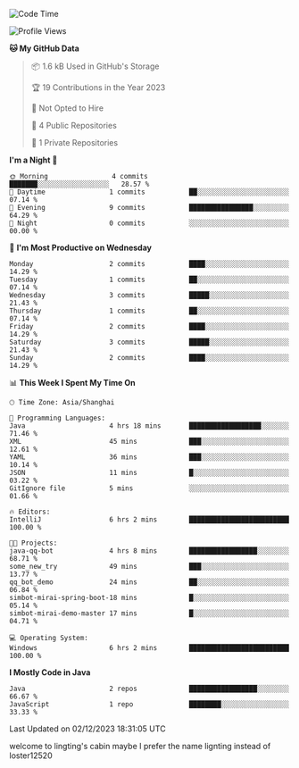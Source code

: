 <!--START_SECTION:waka-->
![Code Time](http://img.shields.io/badge/Code%20Time-6%20hrs%202%20mins-blue)

![Profile Views](http://img.shields.io/badge/Profile%20Views-23-blue)

**🐱 My GitHub Data** 

> 📦 1.6 kB Used in GitHub's Storage 
 > 
> 🏆 19 Contributions in the Year 2023
 > 
> 🚫 Not Opted to Hire
 > 
> 📜 4 Public Repositories 
 > 
> 🔑 1 Private Repositories 
 > 
**I'm a Night 🦉** 

```text
🌞 Morning                4 commits           ███████░░░░░░░░░░░░░░░░░░   28.57 % 
🌆 Daytime                1 commits           ██░░░░░░░░░░░░░░░░░░░░░░░   07.14 % 
🌃 Evening                9 commits           ████████████████░░░░░░░░░   64.29 % 
🌙 Night                  0 commits           ░░░░░░░░░░░░░░░░░░░░░░░░░   00.00 % 
```
📅 **I'm Most Productive on Wednesday** 

```text
Monday                   2 commits           ████░░░░░░░░░░░░░░░░░░░░░   14.29 % 
Tuesday                  1 commits           ██░░░░░░░░░░░░░░░░░░░░░░░   07.14 % 
Wednesday                3 commits           █████░░░░░░░░░░░░░░░░░░░░   21.43 % 
Thursday                 1 commits           ██░░░░░░░░░░░░░░░░░░░░░░░   07.14 % 
Friday                   2 commits           ████░░░░░░░░░░░░░░░░░░░░░   14.29 % 
Saturday                 3 commits           █████░░░░░░░░░░░░░░░░░░░░   21.43 % 
Sunday                   2 commits           ████░░░░░░░░░░░░░░░░░░░░░   14.29 % 
```


📊 **This Week I Spent My Time On** 

```text
🕑︎ Time Zone: Asia/Shanghai

💬 Programming Languages: 
Java                     4 hrs 18 mins       ██████████████████░░░░░░░   71.46 % 
XML                      45 mins             ███░░░░░░░░░░░░░░░░░░░░░░   12.61 % 
YAML                     36 mins             ███░░░░░░░░░░░░░░░░░░░░░░   10.14 % 
JSON                     11 mins             █░░░░░░░░░░░░░░░░░░░░░░░░   03.22 % 
GitIgnore file           5 mins              ░░░░░░░░░░░░░░░░░░░░░░░░░   01.66 % 

🔥 Editors: 
IntelliJ                 6 hrs 2 mins        █████████████████████████   100.00 % 

🐱‍💻 Projects: 
java-qq-bot              4 hrs 8 mins        █████████████████░░░░░░░░   68.71 % 
some_new_try             49 mins             ███░░░░░░░░░░░░░░░░░░░░░░   13.77 % 
qq_bot_demo              24 mins             ██░░░░░░░░░░░░░░░░░░░░░░░   06.84 % 
simbot-mirai-spring-boot-18 mins             █░░░░░░░░░░░░░░░░░░░░░░░░   05.14 % 
simbot-mirai-demo-master 17 mins             █░░░░░░░░░░░░░░░░░░░░░░░░   04.71 % 

💻 Operating System: 
Windows                  6 hrs 2 mins        █████████████████████████   100.00 % 
```

**I Mostly Code in Java** 

```text
Java                     2 repos             █████████████████░░░░░░░░   66.67 % 
JavaScript               1 repo              ████████░░░░░░░░░░░░░░░░░   33.33 % 
```




 Last Updated on 02/12/2023 18:31:05 UTC
<!--END_SECTION:waka-->
welcome to lingting's cabin
maybe I prefer the name lignting instead of loster12520
